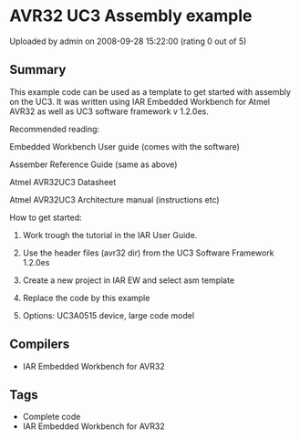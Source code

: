 # AVR32 UC3 Assembly example

Uploaded by admin on 2008-09-28 15:22:00 (rating 0 out of 5)

## Summary

This example code can be used as a template to get started with assembly on the UC3. It was written using IAR Embedded Workbench for Atmel AVR32 as well as UC3 software framework v 1.2.0es.


Recommended reading:  

Embedded Workbench User guide (comes with the software)  

Assember Reference Guide (same as above)  

Atmel AVR32UC3 Datasheet  

Atmel AVR32UC3 Architecture manual (instructions etc)


How to get started:  

1. Work trough the tutorial in the IAR User Guide.  

2. Use the header files (avr32 dir) from the UC3 Software Framework 1.2.0es  

3. Create a new project in IAR EW and select asm template  

4. Replace the code by this example  

5. Options: UC3A0515 device, large code model

## Compilers

- IAR Embedded Workbench for AVR32

## Tags

- Complete code
- IAR Embedded Workbench for AVR32
